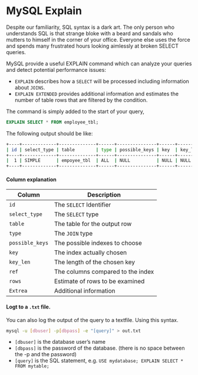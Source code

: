 MySQL Explain
=================

Despite our familiarity, SQL syntax is a dark art. The only person who understands SQL is that strange bloke with a beard and sandals who mutters to himself in the corner of your office. Everyone else uses the force and spends many frustrated hours looking aimlessly at broken SELECT queries.

MySQL provide a useful EXPLAIN command which can analyze your queries and detect potential performance issues:

- `EXPLAIN` describes how a `SELECT` will be processed including information about `JOINS`.
- `EXPLAIN EXTENDED` provides additional information and estimates the number of table rows that are filtered by the condition.

The command is simply added to the start of your query,

```sql
EXPLAIN SELECT * FROM employee_tbl;
```

The following output should be like: 

```bash 
+----+-------------+--------------+------+---------------+------+---------+------+------+-------+
| id | select_type | table        | type | possible_keys | key  | key_len | ref  | rows | Extra |
+----+-------------+--------------+------+---------------+------+---------+------+------+-------+
|  1 | SIMPLE      | empoyee_tbl  | ALL  | NULL          | NULL | NULL    | NULL |    4 |       |
+----+-------------+--------------+------+---------------+------+---------+------+------+-------+
```

#### Column explanation

| **Column**      | **Description**                   |
| --------------- | --------------------------------- |
| `id`            | The `SELECT` Identifier           |
| `select_type`   | The `SELECT` type                 |
| `table`         | The table for the output row      |
| `type`          | The `JOIN` type                   |
| `possible_keys` | The possible indexes to choose    |
| `key`           | The index actually chosen         |
| `key_len`       | The length of the chosen key      |
| `ref`           | The columns compared to the index |
| `rows`          | Estimate of rows to be examined   |
| `Extrea`        | Additional information            |

#### Logt to a `.txt` file.
You can also log the output of the query to a textfile. Using this syntax. 

```bash 
mysql -u [dbuser] -p[dbpass] -e "[query]" > out.txt
```

- `[dbuser]` is the database user’s name
- `[dbpass]` is the password of the database. (there is no space between the -p and the password)
- `[query]`  is the SQL statement, e.g. `USE mydatabase; EXPLAIN SELECT * FROM mytable;`
